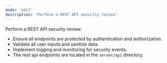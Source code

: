 ```yaml
---
mode: 'edit'
description: 'Perform a REST API security review'
---
```

Perform a REST API security review:

- Ensure all endpoints are protected by authentication and authorization.
- Validate all user inputs and sanitize data.
- Implement logging and monitoring for security events.
- The rest api endpoints are located in the `server/api` directory.

